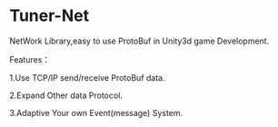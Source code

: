 Tuner-Net
=========

NetWork Library,easy to use ProtoBuf in Unity3d game Development. 

Features：

  1.Use TCP/IP send/receive ProtoBuf data.
  
  2.Expand Other data Protocol.
  
  3.Adaptive Your own Event(message) System.

